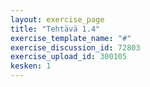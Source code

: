 ```yaml
---
layout: exercise_page
title: "Tehtävä 1.4"
exercise_template_name: "#"
exercise_discussion_id: 72803
exercise_upload_id: 300105
kesken: 1
---
```


